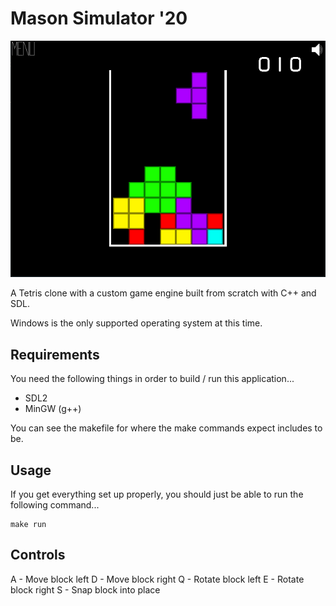 # Mason Simulator '20

![Image](resources/screenshots/screen.png)

A Tetris clone with a custom game engine built from scratch with C++ and SDL.

Windows is the only supported operating system at this time.

## Requirements

You need the following things in order to build / run this application...

- SDL2
- MinGW (g++)

You can see the makefile for where the make commands expect includes to be.

## Usage

If you get everything set up properly, you should just be able to run the following command...

```
make run
```

## Controls

A - Move block left
D - Move block right
Q - Rotate block left
E - Rotate block right
S - Snap block into place
